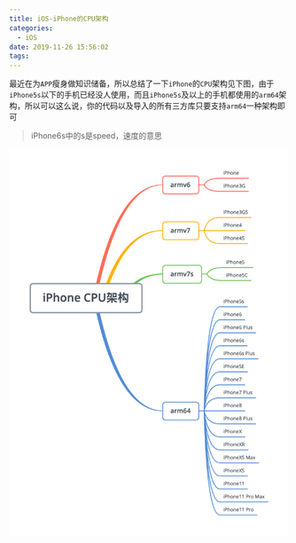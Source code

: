 ```yaml
---
title: iOS-iPhone的CPU架构
categories:
  - iOS
date: 2019-11-26 15:56:02
tags:
---
```

最近在为```APP```瘦身做知识储备，所以总结了一下```iPhone```的```CPU```架构见下图，由于```iPhone5s```以下的手机已经没人使用，而且```iPhone5s```及以上的手机都使用的```arm64```架构，所以可以这么说，你的代码以及导入的所有三方库只要支持```arm64```一种架构即可
> iPhone6s中的s是speed，速度的意思

<img src="./iOS-iPhone的CPU架构/iPhone CPU架构.png">